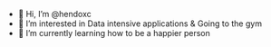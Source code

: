 - 👋 Hi, I’m @hendoxc
- 👀 I’m interested in Data intensive applications & Going to the gym
- 🌱 I’m currently learning how to be a happier person
<!---
hendoxc/hendoxc is a ✨ special ✨ repository because its `README.md` (this file) appears on your GitHub profile.
You can click the Preview link to take a look at your changes.
--->
